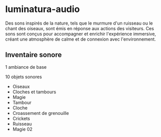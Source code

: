 # luminatura-audio
Des sons inspirés de la nature, tels que le murmure d'un ruisseau ou le chant des oiseaux, sont émis en réponse aux actions des visiteurs. Ces sons sont conçus pour accompagner et enrichir l'expérience immersive, créant une atmosphère de calme et de connexion avec l'environnement.

## Inventaire sonore
1 ambiance de base

10 objets sonores
* Oiseaux
* Cloches et tambours
* Magie
* Tambour
* Cloche
* Croassement de grenouille
* Crickets
* Ruisseau
* Magie 02
